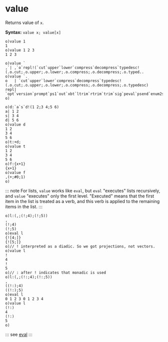 # value

Returns value of `x`.

**Syntax:** ```value x; value[x]```

```o
o)value 1
1
o)value 1 2 3
1 2 3
```
```o
o)value `
,`| ,`o`repl!(`cut`upper`lower`compress`decompress`typedesc!(.o.cut;.o.upper;.o.lower;.o.compress;.o.decompress;.o.typed..
o)value `.
o   | `cut`upper`lower`compress`decompress`typedesc!(.o.cut;.o.upper;.o.lower;.o.compress;.o.decompress;.o.typedesc)
repl| `opt`version`prompt`ps1`out`xbt`ltrim`rtrim`trim`sig`peval`psend`enum2sym`fmt`rapi`inc`connect`takeAtMax`klen`keys..
o)
```
```o
o)d:`a`s`d!(1 2;3 4;5 6)
a| 1 2
s| 3 4
d| 5 6
o)value d
1 2
3 4
5 6
o)t:+d;
o)value t
1 2
3 4
5 6
o)f:{x+1}
{x+1}
o)value f
,(+;#0;1)
o)
```

::: note
For lists, `value` works like `eval`, but `eval` "executes" lists recursively, and `value` "executes" only the first level.
"Executed" means that the first item in the list is treated as a verb, and this verb is applied to the remaining items in the list.
:::

```o
o)l:(,;(!;4);(!;5))
,
(!;4)
(!;5)
o)eval l
{![4;]}
{![5;]}
o)// ! interpreted as a diadic. So we got projections, not vectors.
o)value l
!
4
!
5
o)// : after ! indicates that monadic is used
o)l:(,;(!:;4);(!:;5))
,
((!:);4)
((!:);5)
o)eval l
0 1 2 3 0 1 2 3 4
o)value l
(!:)
4
(!:)
5
o)
```

::: see
[eval](/verbs/concurrency/eval.md)
:::
